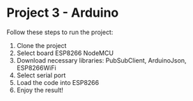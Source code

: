 # Project 3 - Arduino
Follow these steps to run the project:
1. Clone the project
2. Select board ESP8266 NodeMCU
3. Download necessary libraries: PubSubClient, ArduinoJson, ESP8266WiFi
4. Select serial port
5. Load the code into ESP8266
6. Enjoy the result!

